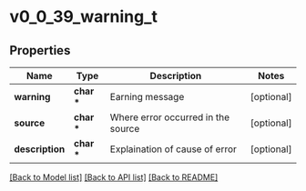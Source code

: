 # v0_0_39_warning_t

## Properties
Name | Type | Description | Notes
------------ | ------------- | ------------- | -------------
**warning** | **char \*** | Earning message | [optional] 
**source** | **char \*** | Where error occurred in the source | [optional] 
**description** | **char \*** | Explaination of cause of error | [optional] 

[[Back to Model list]](../README.md#documentation-for-models) [[Back to API list]](../README.md#documentation-for-api-endpoints) [[Back to README]](../README.md)


